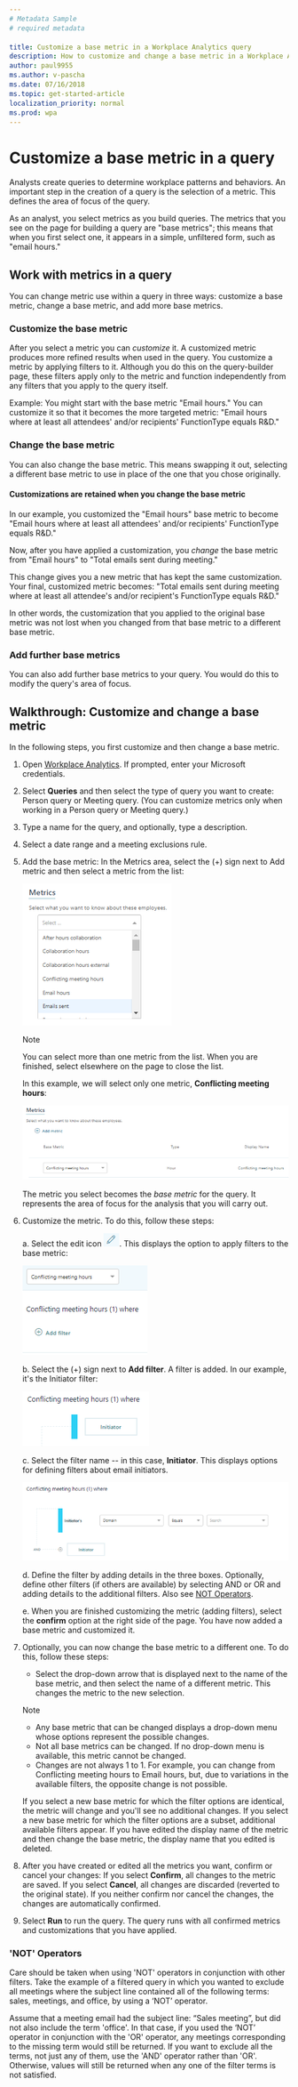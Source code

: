 ```yaml
---
# Metadata Sample
# required metadata

title: Customize a base metric in a Workplace Analytics query
description: How to customize and change a base metric in a Workplace Analytics query. 
author: paul9955
ms.author: v-pascha
ms.date: 07/16/2018
ms.topic: get-started-article
localization_priority: normal 
ms.prod: wpa
---
```


# Customize a base metric in a query

Analysts create queries to determine workplace patterns and behaviors. An important step in the creation of a query is the selection of a metric. This defines the area of focus of the query. 

As an analyst, you select metrics as you build queries. The metrics that you see on the page for building a query are "base metrics"; this means that when you first select one, it appears in a simple, unfiltered form, such as "email hours." 

## Work with metrics in a query

You can change metric use within a query in three ways: customize a base metric, change a base metric, and add more base metrics. 

### Customize the base metric 

After you select a metric you can _customize_ it. A customized metric produces more refined results when used in the query. You customize a metric by applying filters to it. Although you do this on the query-builder page, these filters apply only to the metric and function independently from any filters that you apply to the query itself. 

Example: You might start with the base metric "Email hours." You can customize it so that it becomes the more targeted metric: "Email hours where at least all attendees' and/or recipients' FunctionType equals R&D."  

### Change the base metric

You can also change the base metric. This means swapping it out, selecting a different base metric to use in place of the one that you chose originally.

#### Customizations are retained when you change the base metric

In our example, you customized the "Email hours" base metric to become "Email hours where at least all attendees' and/or recipients' FunctionType equals R&D." 

Now, after you have applied a customization, you _change_ the base metric from "Email hours" to "Total emails sent during meeting." 

This change gives you a new metric that has kept the same customization. Your final, customized metric becomes: "Total emails sent during meeting where at least all attendee's and/or recipient's FunctionType equals R&D."

In other words, the customization that you applied to the original base metric was not lost when you changed from that base metric to a different base metric. 

### Add further base metrics

You can also add further base metrics to your query. You would do this to modify the query's area of focus. 

## Walkthrough: Customize and change a base metric

In the following steps, you first customize and then change a base metric. 

1. Open [Workplace Analytics](https://workplaceanalytics.office.com). If prompted, enter your Microsoft credentials.

2. Select **Queries** and then select the type of query you want to create: Person query or Meeting query. (You can customize metrics only when working in a Person query or Meeting query.)

3. Type a name for the query, and optionally, type a description.

4. Select a date range and a meeting exclusions rule. 

5. Add the base metric: In the Metrics area, select the (+) sign next to Add metric and then select a metric from the list:
 
   ![select a metric](../Images/WpA/Tutorials/custom-metric-01.png)

   > [!Note] 
   > You can select more than one metric from the list. When you are finished, select elsewhere on the page to close the list. 

   In this example, we will select only one metric, **Conflicting meeting hours**:

   ![selected metric](../Images/WpA/Tutorials/custom-metric-02.png)

   The metric you select becomes the _base metric_ for the query. It represents the area of focus for the analysis that you will carry out. 

6. Customize the metric. To do this, follow these steps:

   a. Select the edit icon ![edit icon](../Images/WpA/Tutorials/edit-icon.png). This displays the option to apply filters to the base metric: 

   ![selected metric](../Images/WpA/Tutorials/custom-metric-03.png)

   b. Select the (+) sign next to **Add filter**. A filter is added. In our example, it's the Initiator filter:
   
   ![selected metric](../Images/WpA/Tutorials/custom-metric-04.png)

   c. Select the filter name -- in this case, **Initiator**. This displays options for defining filters about email initiators. 

   ![selected metric](../Images/WpA/Tutorials/custom-metric-05.png)

   d. Define the filter by adding details in the three boxes. Optionally, define other filters (if others are available) by selecting AND or OR and adding details to the additional filters. Also see [NOT Operators](#not-operators).

   e. When you are finished customizing the metric (adding filters), select the **confirm** option at the right side of the page. You have now added a base metric and customized it. 

7. Optionally, you can now change the base metric to a different one. To do this, follow these steps:

    * Select the drop-down arrow that is displayed next to the name of the base metric, and then select the name of a different metric. This changes the metric to the new selection.
   
   >[!Note] 
     * Any base metric that can be changed displays a drop-down menu whose options represent the possible changes.
     * Not all base metrics can be changed. If no drop-down menu is available, this metric cannot be changed. 
     * Changes are not always 1 to 1. For example, you can change from Conflicting meeting hours to Email hours, but, due to variations in the available filters, the opposite change is not possible.

   If you select a new base metric for which the filter options are identical, the metric will change and you'll see no additional changes. If you select a new base metric for which the filter options are a subset, additional available filters appear. If you have edited the display name of the metric and then change the base metric, the display name that you edited is deleted.

8. After you have created or edited all the metrics you want, confirm or cancel your changes: If you select **Confirm**, all changes to the metric are saved. If you select **Cancel**, all changes are discarded (reverted to the original state). If you neither confirm nor cancel the changes, the changes are automatically confirmed.
 
9. Select **Run** to run the query. The query runs with all confirmed metrics and customizations that you have applied.


### 'NOT' Operators

Care should be taken when using 'NOT' operators in conjunction with other filters. Take the example of a filtered query in which you wanted to exclude all meetings where the subject line contained all of the following terms: sales, meetings, and office, by using a ‘NOT’ operator. 

Assume that a meeting email had the subject line: “Sales meeting”, but did not also include the term 'office'. In that case, if you used the ‘NOT’ operator in conjunction with the 'OR' operator, any meetings corresponding to the missing term would still be returned. If you want to exclude all the terms, not just any of them, use the 'AND' operator rather than 'OR'. Otherwise, values will still be returned when any one of the filter terms is not satisfied.
